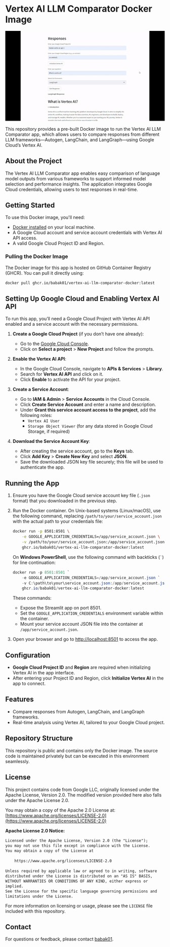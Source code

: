
# Vertex AI LLM Comparator Docker Image

![Demo of the Vertex AI LLM Comparator](app.gif)

This repository provides a pre-built Docker image to run the Vertex AI LLM Comparator app, which allows users to compare responses from different LLM frameworks—Autogen, LangChain, and LangGraph—using Google Cloud’s Vertex AI.

## About the Project

The Vertex AI LLM Comparator app enables easy comparison of language model outputs from various frameworks to support informed model selection and performance insights. The application integrates Google Cloud credentials, allowing users to test responses in real-time.

## Getting Started

To use this Docker image, you'll need:
- [Docker installed](https://docs.docker.com/get-docker/) on your local machine.
- A Google Cloud account and service account credentials with Vertex AI API access.
- A valid Google Cloud Project ID and Region.

### Pulling the Docker Image

The Docker image for this app is hosted on GitHub Container Registry (GHCR). You can pull it directly using:

```bash
docker pull ghcr.io/babak01/vertex-ai-llm-comparator-docker:latest
```

## Setting Up Google Cloud and Enabling Vertex AI API

To run this app, you’ll need a Google Cloud Project with Vertex AI API enabled and a service account with the necessary permissions.

1. **Create a Google Cloud Project** (if you don’t have one already):
   - Go to the [Google Cloud Console](https://console.cloud.google.com/).
   - Click on **Select a project** > **New Project** and follow the prompts.

2. **Enable the Vertex AI API**:
   - In the Google Cloud Console, navigate to **APIs & Services** > **Library**.
   - Search for **Vertex AI API** and click on it.
   - Click **Enable** to activate the API for your project.

3. **Create a Service Account**:
   - Go to **IAM & Admin** > **Service Accounts** in the Cloud Console.
   - Click **Create Service Account** and enter a name and description.
   - Under **Grant this service account access to the project**, add the following roles:
     - `Vertex AI User`
     - `Storage Object Viewer` (for any data stored in Google Cloud Storage, if required)

4. **Download the Service Account Key**:
   - After creating the service account, go to the **Keys** tab.
   - Click **Add Key** > **Create New Key** and select **JSON**.
   - Save the downloaded JSON key file securely; this file will be used to authenticate the app.

## Running the App

1. Ensure you have the Google Cloud service account key file (`.json` format) that you downloaded in the previous step.

2. Run the Docker container. On Unix-based systems (Linux/macOS), use the following command, replacing `/path/to/your/service_account.json` with the actual path to your credentials file:

   ```bash
   docker run -p 8501:8501 \
       -e GOOGLE_APPLICATION_CREDENTIALS=/app/service_account.json \
       -v /path/to/your/service_account.json:/app/service_account.json \
       ghcr.io/babak01/vertex-ai-llm-comparator-docker:latest
   ```

   On **Windows PowerShell**, use the following command with backticks (`` ` ``) for line continuation:

   ```powershell
   docker run -p 8501:8501 `
       -e GOOGLE_APPLICATION_CREDENTIALS=/app/service_account.json `
       -v C:\path\to\your\service_account.json:/app/service_account.json `
       ghcr.io/babak01/vertex-ai-llm-comparator-docker:latest
   ```

   These commands:
   - Expose the Streamlit app on port 8501.
   - Set the `GOOGLE_APPLICATION_CREDENTIALS` environment variable within the container.
   - Mount your service account JSON file into the container at `/app/service_account.json`.

3. Open your browser and go to [http://localhost:8501](http://localhost:8501) to access the app.

## Configuration

- **Google Cloud Project ID** and **Region** are required when initializing Vertex AI in the app interface.
- After entering your Project ID and Region, click **Initialize Vertex AI** in the app to connect.

## Features

- Compare responses from Autogen, LangChain, and LangGraph frameworks.
- Real-time analysis using Vertex AI, tailored to your Google Cloud project.

## Repository Structure

This repository is public and contains only the Docker image. The source code is maintained privately but can be executed in this environment seamlessly.

## License

This project contains code from Google LLC, originally licensed under the Apache License, Version 2.0. The modified version provided here also falls under the Apache License 2.0.

You may obtain a copy of the Apache 2.0 License at:
[https://www.apache.org/licenses/LICENSE-2.0](https://www.apache.org/licenses/LICENSE-2.0)

**Apache License 2.0 Notice:**

```
Licensed under the Apache License, Version 2.0 (the "License");
you may not use this file except in compliance with the License.
You may obtain a copy of the License at

    https://www.apache.org/licenses/LICENSE-2.0

Unless required by applicable law or agreed to in writing, software
distributed under the License is distributed on an "AS IS" BASIS,
WITHOUT WARRANTIES OR CONDITIONS OF ANY KIND, either express or implied.
See the License for the specific language governing permissions and
limitations under the License.
```

For more information on licensing or usage, please see the `LICENSE` file included with this repository.

## Contact

For questions or feedback, please contact [babak01](https://github.com/babak01).
